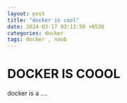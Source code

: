 ```yaml
---
layout: post
title: "docker is cool"
date: 2024-03-17 03:13:50 +0530
categories: docker
tags: docker , noob
---
```


# DOCKER IS COOOL

docker is a ....
